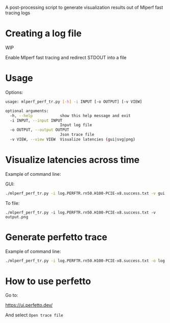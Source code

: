 A post-processing script to generate visualization results out of Mlperf fast tracing logs

# Creating a log file

WIP

Enable Mlperf fast tracing and redirect STDOUT into a file

# Usage

Options:


```sh
usage: mlperf_perf_tr.py [-h] -i INPUT [-o OUTPUT] [-v VIEW]

optional arguments:
  -h, --help            show this help message and exit
  -i INPUT, --input INPUT
                        Input log file
  -o OUTPUT, --output OUTPUT
                        Json trace file
  -v VIEW, --view VIEW  Visualize latencies (gui|svg|png)
```

# Visualize latencies across time

Example of command line:

GUI:

```sh
./mlperf_perf_tr.py -i log.PERFTR.rn50.H100-PCIE-x8.success.txt -v gui
```

To file:

```
./mlperf_perf_tr.py -i log.PERFTR.rn50.H100-PCIE-x8.success.txt -v output.png
```

# Generate perfetto trace

Example of command line:

```sh
./mlperf_perf_tr.py -i log.PERFTR.rn50.H100-PCIE-x8.success.txt -o log.PERFTR.rn50.H100-PCIE-x8.perfetto.json
```

# How to use perfetto

Go to:

https://ui.perfetto.dev/

And select `Open trace file`

